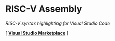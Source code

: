# RISC-V Assembly

_RISC-V syntax highlighting for Visual Studio Code_

\[ [**Visual Studio Marketplace**](https://marketplace.visualstudio.com/items?itemName=steffo.riscv-plus) \]